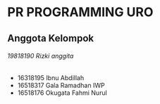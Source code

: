 # PR PROGRAMMING URO
## Anggota Kelompok
###### 19818190 Rizki anggita
- 16318195 Ibnu Abdillah
- 16518317 Gala Ramadhan IWP
- 16518176 Okugata Fahmi Nurul
